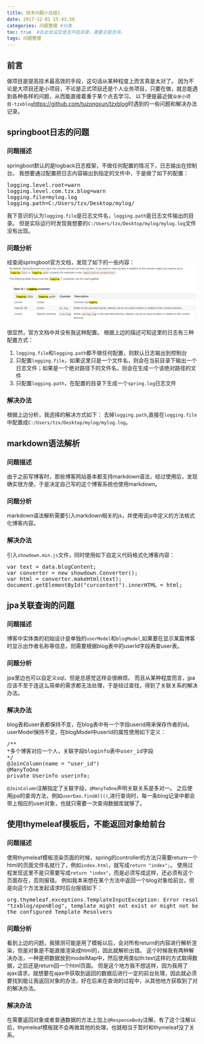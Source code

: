```yaml
---
title: 技术问题小总结1
date: 2017-12-01 15:43:58
categories: 问题整理 #分类
toc: true  #在此处设定是否开启目录，需要主题支持。
tags: 问题整理
---
```

## 前言
做项目是提高技术最高效的手段，这句话从某种程度上而言真是太对了。
因为不论是大项目还是小项目，不论是正式项目还是个人业务项目，只要在做，就总能遇到各种各样的问题，从而能直接着重于某个点去学习。
以下便是最近做`业余小项目-tzxblog`<https://github.com/tuzongxun/tzxblog>时遇到的一些问题和解决办法记录。
<!--more-->

## springboot日志的问题
### 问题描述
springboot默认的是logback日志框架，不做任何配置的情况下，日志输出在控制台。
我想要通过配置把日志内容输出到指定的文件中，于是做了如下的配置：
<pre>
logging.level.root=warn
logging.level.com.tzx.blog=warn
logging.file=mylog.log
logging.path=C:/Users/tzx/Desktop/mylog/
</pre>

我下意识的认为`logging.file`是日志文件名，`logging.path`是日志文件输出的目录。
但是实际运行时发现我想要的`C:/Users/tzx/Desktop/mylog/mylog.log`文件没有出现。

### 问题分析
经查阅springboot官方文档，发现了如下的一些内容：
![logg](/images/logging.png)

很显然，官方文档中并没有我这种配置。
根据上边的描述可知这里的日志有三种配置方式：
1. `logging.file`和`logging.path`都不做任何配置，则默认日志输出到控制台
2. 只配置`logging.file`，如果这里只是一个文件名，则会在当前目录下输出一个日志文件；如果是一个绝对路径下的文件名，则会在生成一个该绝对路径的文件
3. 只配置`logging.path`，在配置的目录下生成一个`spring.log`日志文件

### 解决办法
根据上边分析，我选择的解决方式如下：
去掉`logging.path`,直接在`logging.file`中配置成`C:/Users/tzx/Desktop/mylog/mylog.log`。

## markdown语法解析
### 问题描述
由于之前写博客时，那些博客网站基本都支持markdown语法，经过使用后，发现确实很方便，于是决定自己写的这个博客系统也使用markdown。

### 问题分析
markdown语法解析需要引入markdown相关的js，并使用该js中定义的方法格式化博客内容。

### 解决办法
引入`showdown.min.js`文件，同时使用如下自定义代码格式化博客内容：
<pre>
var text = data.blogContent;
var converter = new showdown.Converter();
var html = converter.makeHtml(text);
document.getElementById("curcontent").innerHTML = html;
</pre>

## jpa关联查询的问题
### 问题描述
博客中实体类的初始设计是单独的`userModel`和`blogModel`,如果要在显示某篇博客时显示出作者名称等信息，则需要根据blog表中的userId字段再查user表。

### 问题分析
jpa里边也可以自定义sql，但是总感觉这样会很麻烦。
而且从某种程度而言，jpa应该不至于连这么简单的需求都无法处理，于是经过查找，得到了关联关系的解决办法。

### 解决办法
blog表和user表都保持不变，在blog表中有一个字段userid用来保存作者的id。
userModel保持不变，在blogModel中userId的属性使用如下定义：
<pre>
/**
*多个博客对应一个人，关联字段bloginfo表中user_id字段
*/
@JoinColumn(name = "user_id")
@ManyToOne
private Userinfo userinfo;
</pre>

`@JoinColumn`注解指定了关联字段，`@ManyToOne`声明关联关系是多对一。
之后使用jpa的查询方法，例如`userDao.findAll()`,进行查询时，每一条blog记录中都会带上相应的user对象，也就只需要一次查询数据库就够了。

## 使用thymeleaf模板后，不能返回对象给前台
### 问题描述
使用thymeleaf模板渲染页面的时候，spring的controller的方法只需要return一个html的页面文件名就行了，例如`index.html`，就写成`return "index";`。
使用过程发现这里不是只需要写成`return "index"`，而是必须写成这样，还必须有这个页面存在，否则报错。
例如我本来想在某个方法中返回一个blog对象给前台，但是向这个方法发起请求时后台报错如下：
<pre>
org.thymeleaf.exceptions.TemplateInputException: Error resolving template 
"tzxblog/openBlog", template might not exist or might not be accessible by any of
the configured Template Resolvers
</pre>

### 问题分析
看到上边的问题，我猜测可能是用了模板以后，会对所有return的内容进行解析渲染，但是对象是不能直接渲染成html的，因此就解析出错。
这个时候我有两种解决办法，一种是把数据放到modelMap中，然后使用类似th:text这样的方式取得数据，之后还是return回一个html页面。
但是这个地方我不想这样，因为我用了ajax请求，就想要在ajax中获取到返回的数据后进行一定的前台处理，因此就必须要找到能让我返回对象的办法，好在后来在查询的过程中，从其他地方获取到了对的解决办法。

### 解决办法
在需要返回对象或者普通数据的方法上加上`@ResponseBody`注解，有了这个注解以后，thymeleaf模板就不会再做其他的处理，也就相当于暂时和thymeleaf没了关系。
